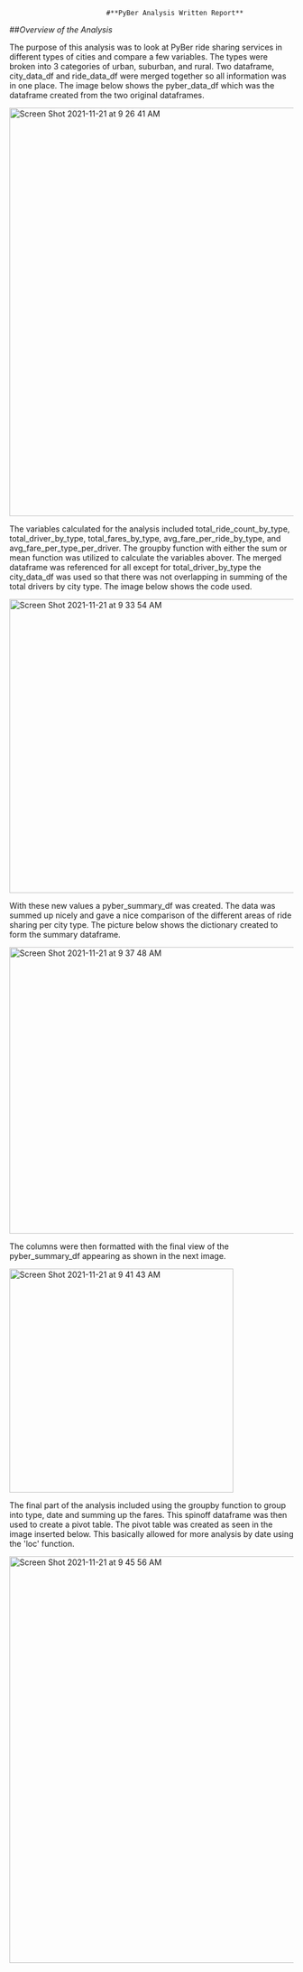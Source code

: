                             #**PyBer Analysis Written Report**


##*Overview of the Analysis*
  
  The purpose of this analysis was to look at PyBer ride sharing services in different types of cities and compare a few variables.  The types were broken into 3 categories of urban, suburban, and rural.  Two dataframe, city_data_df and ride_data_df were merged together so all information was in one place.  The image below shows the pyber_data_df which was the dataframe created from the two original dataframes.
  
 
 <img width="724" alt="Screen Shot 2021-11-21 at 9 26 41 AM" src="https://user-images.githubusercontent.com/85581208/142768151-a7279bfb-c236-411f-aae7-7c2fc1897c5c.png">
  
  
  The variables calculated for the analysis included total_ride_count_by_type, total_driver_by_type, total_fares_by_type, avg_fare_per_ride_by_type, and avg_fare_per_type_per_driver. The groupby function with either the sum or mean function was utilized to calculate the variables abover. The merged dataframe was referenced for all  except for total_driver_by_type the city_data_df was used so that there was not overlapping in summing of the total drivers by city type.  The image below shows the code used.

<img width="521" alt="Screen Shot 2021-11-21 at 9 33 54 AM" src="https://user-images.githubusercontent.com/85581208/142768409-9774b00a-b83c-40ed-b7b8-9bbea955348c.png">

With these new values a pyber_summary_df was created.  The data was summed up nicely and gave a nice comparison of the different areas of ride sharing per city type.  The picture below shows the dictionary created to form the summary dataframe.

<img width="508" alt="Screen Shot 2021-11-21 at 9 37 48 AM" src="https://user-images.githubusercontent.com/85581208/142768553-acff3a0b-313d-456b-9170-1dadda0f8e42.png">

The columns were then formatted with the final view of the pyber_summary_df appearing as shown in the next image.

<img width="397" alt="Screen Shot 2021-11-21 at 9 41 43 AM" src="https://user-images.githubusercontent.com/85581208/142768692-68662727-6bf8-4f74-9ef5-66f581666737.png">

  The final part of the analysis included using the groupby function to group into type, date and summing up the fares.  This spinoff dataframe was then used to create a pivot table.  The pivot table was created as seen in the image inserted below.  This basically allowed for more analysis by date using the 'loc' function.


<img width="721" alt="Screen Shot 2021-11-21 at 9 45 56 AM" src="https://user-images.githubusercontent.com/85581208/142768855-470c064e-7ae2-44ee-a25d-f84a92d39158.png">
